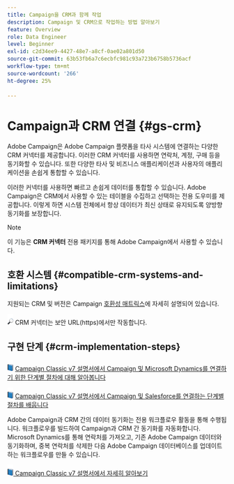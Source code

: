 ```yaml
---
title: Campaign을 CRM과 함께 작업
description: Campaign 및 CRM으로 작업하는 방법 알아보기
feature: Overview
role: Data Engineer
level: Beginner
exl-id: c2d34ee9-4427-48e7-a8cf-0ae02a801d50
source-git-commit: 63b53fb6a7c6ecbfc981c93a723b6758b5736acf
workflow-type: tm+mt
source-wordcount: '266'
ht-degree: 25%

---
```


# Campaign과 CRM 연결 {#gs-crm}

Adobe Campaign은 Adobe Campaign 플랫폼을 타사 시스템에 연결하는 다양한 CRM 커넥터를 제공합니다. 이러한 CRM 커넥터를 사용하면 연락처, 계정, 구매 등을 동기화할 수 있습니다. 또한 다양한 타사 및 비즈니스 애플리케이션과 사용자의 애플리케이션을 손쉽게 통합할 수 있습니다.

이러한 커넥터를 사용하면 빠르고 손쉽게 데이터를 통합할 수 있습니다. Adobe Campaign은 CRM에서 사용할 수 있는 테이블을 수집하고 선택하는 전용 도우미를 제공합니다. 이렇게 하면 시스템 전체에서 항상 데이터가 최신 상태로 유지되도록 양방향 동기화를 보장합니다.

>[!NOTE]
>
>이 기능은 **CRM 커넥터** 전용 패키지를 통해 Adobe Campaign에서 사용할 수 있습니다.

## 호환 시스템 {#compatible-crm-systems-and-limitations}

지원되는 CRM 및 버전은 Campaign [호환성 매트릭스](../start/compatibility-matrix.md)에 자세히 설명되어 있습니다.

![](../assets/do-not-localize/speech.png)  CRM 커넥터는 보안 URL(https)에서만 작동합니다.

## 구현 단계 {#crm-implementation-steps}

![](../assets/do-not-localize/book.png)  [Campaign Classic v7 설명서에서 Campaign 및 Microsoft Dynamics를 연결하기 위한 단계별 절차에 대해 알아봅니다](https://experienceleague.adobe.com/docs/campaign-classic/using/getting-started/connectors/crm-connectors/crm-ms-dynamics.html?lang=en#microsoft-dynamics-implementation-steps)

![](../assets/do-not-localize/book.png)  [Campaign Classic v7 설명서에서 Campaign 및 Salesforce를 연결하는 단계별 절차를 배웁니다](https://experienceleague.adobe.com/docs/campaign-classic/using/getting-started/connectors/crm-connectors/crm-sfdc.html?lang=en#getting-started)


Adobe Campaign과 CRM 간의 데이터 동기화는 전용 워크플로우 활동을 통해 수행됩니다. 워크플로우를 빌드하여 Campaign과 CRM 간 동기화를 자동화합니다. Microsoft Dynamics를 통해 연락처를 가져오고, 기존 Adobe Campaign 데이터와 동기화하며, 중복 연락처를 삭제한 다음 Adobe Campaign 데이터베이스를 업데이트하는 워크플로우를 만들 수 있습니다.

![](../assets/do-not-localize/book.png)[ Campaign Classic v7 설명서에서 자세히 알아보기](https://experienceleague.adobe.com/docs/campaign-classic/using/getting-started/connectors/crm-connectors/crm-data-sync.html?lang=en#getting-started)
